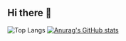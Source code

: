 ## Hi there 👋

![Top Langs](https://github-readme-stats.vercel.app/api/top-langs/?username=ThagFSD&layout=compact)
[![Anurag's GitHub stats](https://github-readme-stats.vercel.app/api?username=ThagFSD)](https://github.com/anuraghazra/github-readme-stats)   

